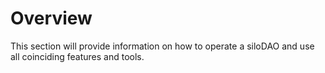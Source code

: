 # Overview

This section will provide information on how to operate a siloDAO and use all coinciding features and tools.
